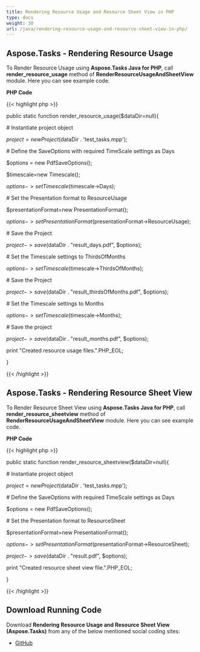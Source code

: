 ```yaml
---
title: Rendering Resource Usage and Resource Sheet View in PHP
type: docs
weight: 30
url: /java/rendering-resource-usage-and-resource-sheet-view-in-php/
---
```


## **Aspose.Tasks - Rendering Resource Usage**
To Render Resource Usage using **Aspose.Tasks Java for PHP**, call **render_resource_usage** method of **RenderResourceUsageAndSheetView** module. Here you can see example code.

**PHP Code**

{{< highlight php >}}

 public static function render_resource_usage($dataDir=null){

\# Instantiate project object

$project = new Project($dataDir . 'test_tasks.mpp');

\# Define the SaveOptions with required TimeScale settings as Days

$options = new PdfSaveOptions();

$timescale=new Timescale();

$options->setTimescale($timescale->Days);

\# Set the Presentation format to ResourceUsage

$presentationFormat=new PresentationFormat();

$options->setPresentationFormat($presentationFormat->ResourceUsage);

\# Save the Project

$project->save($dataDir . "result_days.pdf", $options);

\# Set the Timescale settings to ThirdsOfMonths

$options->setTimescale($timescale->ThirdsOfMonths);

\# Save the Project

$project->save($dataDir . "result_thirdsOfMonths.pdf", $options);

\# Set the Timescale settings to Months

$options->setTimescale($timescale->Months);

\# Save the project

$project->save($dataDir . "result_months.pdf", $options);

print "Created resource usage files.".PHP_EOL;

}

{{< /highlight >}}
## **Aspose.Tasks - Rendering Resource Sheet View**
To Render Resource Sheet View using **Aspose.Tasks Java for PHP**, call **render_resource_sheetview** method of **RenderResourceUsageAndSheetView** module. Here you can see example code.

**PHP Code**

{{< highlight php >}}

 public static function render_resource_sheetview($dataDir=null){

\# Instantiate project object

$project = new Project($dataDir . 'test_tasks.mpp');

\# Define the SaveOptions with required TimeScale settings as Days

$options = new PdfSaveOptions();

\# Set the Presentation format to ResourceSheet

$presentationFormat=new PresentationFormat();

$options->setPresentationFormat($presentationFormat->ResourceSheet);

$project->save($dataDir . "result.pdf", $options);

print "Created resource sheet view file.".PHP_EOL;

}

{{< /highlight >}}
## **Download Running Code**
Download **Rendering Resource Usage and Resource Sheet View (Aspose.Tasks)** from any of the below mentioned social coding sites:

- [GitHub](https://github.com/aspose-tasks/Aspose.Tasks-for-Java/blob/master/Plugins/Aspose_Tasks_Java_for_PHP/src/aspose/tasks/WorkingWithResources/RenderResourceUsageAndSheetView.php)
